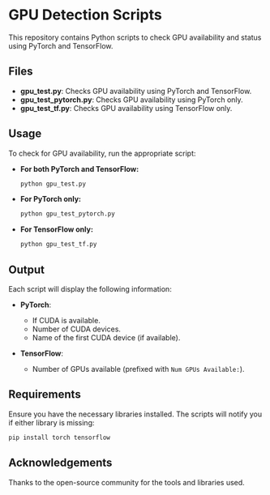 # GPU Detection Scripts

This repository contains Python scripts to check GPU availability and status using PyTorch and TensorFlow.

## Files

- **gpu_test.py**: Checks GPU availability using PyTorch and TensorFlow.
- **gpu_test_pytorch.py**: Checks GPU availability using PyTorch only.
- **gpu_test_tf.py**: Checks GPU availability using TensorFlow only.

## Usage

To check for GPU availability, run the appropriate script:

- **For both PyTorch and TensorFlow:**
  ```bash
  python gpu_test.py
  ```
- **For PyTorch only:**
  ```bash
  python gpu_test_pytorch.py
  ```
- **For TensorFlow only:**
  ```bash
  python gpu_test_tf.py
  ```

## Output

Each script will display the following information:

- **PyTorch**: 
  - If CUDA is available.
  - Number of CUDA devices.
  - Name of the first CUDA device (if available).
  
- **TensorFlow**:
  - Number of GPUs available (prefixed with `Num GPUs Available:`).

## Requirements

Ensure you have the necessary libraries installed. The scripts will notify you
if either library is missing:

```bash
pip install torch tensorflow
```

## Acknowledgements

Thanks to the open-source community for the tools and libraries used.
